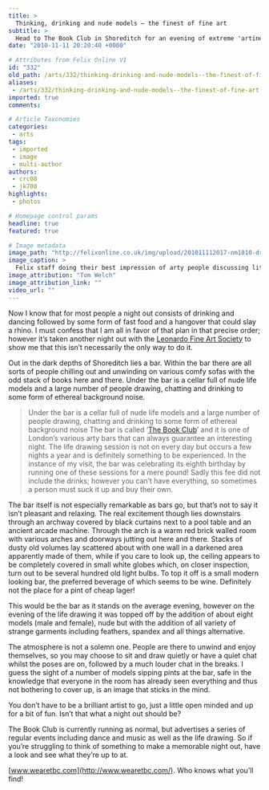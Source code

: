 ```yaml
---
title: >
  Thinking, drinking and nude models – the finest of fine art
subtitle: >
  Head to The Book Club in Shoreditch for an evening of extreme 'artiness'
date: "2010-11-11 20:20:40 +0000"

# Attributes from Felix Online V1
id: "332"
old_path: /arts/332/thinking-drinking-and-nude-models--the-finest-of-fine-art
aliases:
 - /arts/332/thinking-drinking-and-nude-models--the-finest-of-fine-art
imported: true
comments:

# Article Taxonomies
categories:
 - arts
tags:
 - imported
 - image
 - multi-author
authors:
 - crc08
 - jk708
highlights:
 - photos

# Homepage control params
headline: true
featured: true

# Image metadata
image_path: "http://felixonline.co.uk/img/upload/201011112017-nm1010-drinking.jpg"
image_caption: >
  Felix staff doing their best impression of arty people discussing literachacha...
image_attribution: "Tom Welch"
image_attribution_link: ""
video_url: ""
---
```


Now I know that for most people a night out consists of drinking and dancing followed by some form of fast food and a hangover that could slay a rhino. I must confess that I am all in favor of that plan in that precise order; however it’s taken another night out with the [Leonardo Fine Art Society](http://www.union.ic.ac.uk/arts/leonardo/) to show me that this isn’t necessarily the only way to do it.

Out in the dark depths of Shoreditch lies a bar. Within the bar there are all sorts of people chilling out and unwinding on various comfy sofas with the odd stack of books here and there. Under the bar is a cellar full of nude life models and a large number of people drawing, chatting and drinking to some form of ethereal background noise.
> Under the bar is a cellar full of nude life models and a large number of people drawing, chatting and drinking to some form of ethereal background noise
The bar is called ‘[The Book Club](http://www.wearetbc.com/)’ and it is one of London’s various arty bars that can always guarantee an interesting night. The life drawing session is not on every day but occurs a few nights a year and is definitely something to be experienced. In the instance of my visit, the bar was celebrating its eighth birthday by running one of these sessions for a mere pound! Sadly this fee did not include the drinks; however you can’t have everything, so sometimes a person must suck it up and buy their own.

The bar itself is not especially remarkable as bars go, but that’s not to say it isn’t pleasant and relaxing. The real excitement though lies downstairs through an archway covered by black curtains next to a pool table and an ancient arcade machine. Through the arch is a warm red brick walled room with various arches and doorways jutting out here and there. Stacks of dusty old volumes lay scattered about with one wall in a darkened area apparently made of them, while if you care to look up, the ceiling appears to be completely covered in small white globes which, on closer inspection, turn out to be several hundred old light bulbs. To top it off is a small modern looking bar, the preferred beverage of which seems to be wine. Definitely not the place for a pint of cheap lager!

This would be the bar as it stands on the average evening, however on the evening of the life drawing it was topped off by the addition of about eight models (male and female), nude but with the addition of all variety of strange garments including feathers, spandex and all things alternative.

The atmosphere is not a solemn one. People are there to unwind and enjoy themselves, so you may choose to sit and draw quietly or have a quiet chat whilst the poses are on, followed by a much louder chat in the breaks. I guess the sight of a number of models sipping pints at the bar, safe in the knowledge that everyone in the room has already seen everything and thus not bothering to cover up, is an image that sticks in the mind.

You don’t have to be a brilliant artist to go, just a little open minded and up for a bit of fun. Isn’t that what a night out should be?

The Book Club is currently running as normal, but advertises a series of regular events including dance and music as well as the life drawing. So if you’re struggling to think of something to make a memorable night out, have a look and see what they’re up to at.

[www.wearetbc.com](http://www.wearetbc.com/). Who knows what you’ll find!
